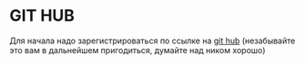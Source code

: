 # GIT HUB
Для начала надо зарегистрироваться по ссылке на [git hub](https://github.com/signup?ref_cta=Sign+up&ref_loc=header+logged+out&ref_page=%2F&source=header-home) (незабывайте это вам в дальнейшем пригодиться, думайте над ником хорошо)


